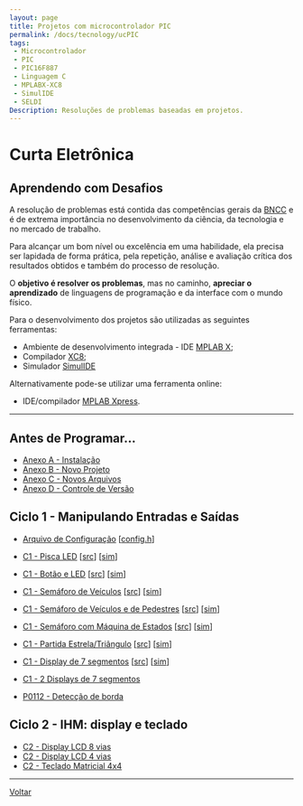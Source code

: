 ```yaml
---
layout: page
title: Projetos com microcontrolador PIC
permalink: /docs/tecnology/ucPIC
tags:
 - Microcontrolador
 - PIC
 - PIC16F887
 - Linguagem C
 - MPLABX-XC8
 - SimulIDE
 - SELDI
Description: Resoluções de problemas baseadas em projetos.
---
```


# Curta Eletrônica
## Aprendendo com Desafios

A resolução de problemas está contida das competências gerais da [BNCC]({{site.baseurl}}/docs/#2-pensamento-científico-criativo-e-crítico) e é de extrema importância no desenvolvimento da ciência, da tecnologia e no mercado de trabalho.

Para alcançar um bom nível ou excelência em uma habilidade, ela precisa ser lapidada de forma prática, pela repetição, análise e avaliação crítica dos resultados obtidos e também do processo de resolução.

O **objetivo é resolver os problemas**, mas no caminho, **apreciar o aprendizado** de linguagens de programação e da interface com o mundo físico.

Para o desenvolvimento dos projetos são utilizadas as seguintes ferramentas:

* Ambiente de desenvolvimento integrada - IDE [MPLAB X](https://www.microchip.com/mplab/mplab-x-ide);
* Compilador [XC8](https://www.microchip.com/mplab/compilers);
* Simulador [SimulIDE](https://www.simulide.com/p/downloads.html)

Alternativamente pode-se utilizar uma ferramenta online: 
* IDE/compilador [MPLAB Xpress](https://www.microchip.com/mplab/mplab-xpress).

<hr/>

## Antes de Programar...
* [Anexo A - Instalação]({{site.baseurl}}/2021/capA-instalacao)
* [Anexo B - Novo Projeto]({{site.baseurl}}/2021/capB-novoProjeto)
* [Anexo C - Novos Arquivos]({{site.baseurl}}/2021/capC-novosArquivos)
* [Anexo D - Controle de Versão]({{site.baseurl}}/2021/capD-versionamento)


## Ciclo 1 - Manipulando Entradas e Saídas
* [Arquivo de Configuração]({{site.baseurl}}/2021/config) 
[[config.h](https://raw.githubusercontent.com/JoseWRPereira/ucPICsimulIDE/master/NomeDoProjeto.X/config.h)]
* [C1 - Pisca LED]({{site.baseurl}}/2021/c1-piscaLED) 
[[src](https://github.com/JoseWRPereira/ucPICsimulIDE/tree/master/c1_piscaLED.X)]
[[sim](https://github.com/JoseWRPereira/ucPICsimulIDE/tree/master/sim_LED)]
* [C1 - Botão e LED]({{site.baseurl}}/2021/c1-botaoLED) 
[[src](https://github.com/JoseWRPereira/ucPICsimulIDE/tree/master/c1_botaoLED.X)]
[[sim](https://github.com/JoseWRPereira/ucPICsimulIDE/tree/master/sim_LED_botao)]
* [C1 - Semáforo de Veículos]({{site.baseurl}}/2021/c1-semaforo_veiculos) 
[[src](https://github.com/JoseWRPereira/ucPICsimulIDE/tree/master/c1_semaforo_veiculos.X)]
[[sim](https://github.com/JoseWRPereira/ucPICsimulIDE/tree/master/sim_semaforo)]
* [C1 - Semáforo de Veículos e de Pedestres]({{site.baseurl}}/2021/c1-semaforo_veiculos_pedestres) 
[[src](https://github.com/JoseWRPereira/ucPICsimulIDE/tree/master/c1_semaforo_veiculos_pedestres.X)]
[[sim](https://github.com/JoseWRPereira/ucPICsimulIDE/tree/master/sim_semaforo)]
* [C1 - Semáforo com Máquina de Estados]({{site.baseurl}}/2021/c1-semaforo_veiculos_pedestres_me) 
[[src](https://github.com/JoseWRPereira/ucPICsimulIDE/tree/master/c1_semaforo_veiculos_pedestres_me.X)]
[[sim](https://github.com/JoseWRPereira/ucPICsimulIDE/tree/master/sim_semaforo)]
* [C1 - Partida Estrela/Triângulo]({{site.baseurl}}/2021/c1-partida_estrela_triangulo) 
[[src](https://github.com/JoseWRPereira/ucPICsimulIDE/tree/master/c1_partida_estrela_triangulo.X)]
[[sim](https://github.com/JoseWRPereira/ucPICsimulIDE/tree/master/sim_partida_estrela_triangulo)]
* [C1 - Display de 7 segmentos]({{site.baseurl}}/2021/c1-disp7seg) 
[[src](https://github.com/JoseWRPereira/ucPICsimulIDE/tree/master/c1_display7segmentos.X)]
[[sim](https://github.com/JoseWRPereira/ucPICsimulIDE/tree/master/sim_disp7seg)]
* [C1 - 2 Displays de 7 segmentos]({{site.baseurl}}/2021/c1-disp7segX2)

* [P0112 - Detecção de borda]({{site.baseurl}}/2020/P0112-bordaBotaoPulsador)


## Ciclo 2 - IHM: display e teclado
* [C2 - Display LCD 8 vias]({{site.baseurl}}/2021/c2-dispLCD8vias)
* [C2 - Display LCD 4 vias]({{site.baseurl}}/2020/c2-dispLCD4vias)
* [C2 - Teclado Matricial 4x4]({{site.baseurl}}/2020/P0130-teclado4x4)




<hr/>

[Voltar]({{site.baseurl}}/docs/tecnologia)